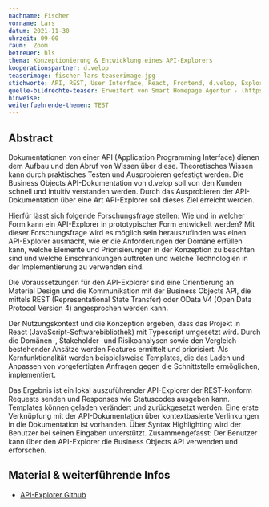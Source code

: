 ```yaml
---
nachname: Fischer   
vorname: Lars
datum: 2021-11-30
uhrzeit: 09-00
raum:  Zoom
betreuer: hls
thema: Konzeptionierung & Entwicklung eines API-Explorers
kooperationspartner: d.velop
teaserimage: fischer-lars-teaserimage.jpg
stichworte: API, REST, User Interface, React, Frontend, d.velop, Explorer, Redux, API-Dokumentation
quelle-bildrechte-teaser: Erweitert von Smart Homepage Agentur - (https://www.smart-homepage-agentur.de/images/api/api-schnittstelle-illustration.jpg)
hinweise:
weiterfuehrende-themen: TEST
---
```


## Abstract

Dokumentationen von einer API (Application Programming Interface) dienen dem Aufbau und den Abruf von Wissen über diese. Theoretisches Wissen kann durch praktisches Testen und Ausprobieren gefestigt werden. Die Business Objects API-Dokumentation von d.velop soll von den Kunden schnell und intuitiv verstanden werden. Durch das Ausprobieren der API-Dokumentation über eine Art API-Explorer soll dieses Ziel erreicht werden.

Hierfür lässt sich folgende Forschungsfrage stellen: Wie und in welcher Form kann ein API-Explorer in prototypischer Form entwickelt werden? Mit dieser Forschungsfrage wird es möglich sein herauszufinden was einen API-Explorer ausmacht, wie er die Anforderungen der Domäne erfüllen kann, welche Elemente und Priorisierungen in der Konzeption zu beachten sind und welche Einschränkungen auftreten und welche Technologien in der Implementierung zu verwenden sind.

Die Voraussetzungen für den API-Explorer sind eine Orientierung an Material Design und die Kommunikation mit der Business Objects API, die mittels REST (Representational State Transfer) oder OData V4 (Open Data Protocol Version 4) angesprochen werden kann. 

Der Nutzungskontext und die Konzeption ergeben, dass das Projekt in React (JavaScript-Softwarebibliothek) mit Typescript umgesetzt wird. Durch die Domänen-, Stakeholder- und Risikoanalysen sowie den Vergleich bestehender Ansätze werden Features ermittelt und priorisiert. Als Kernfunktionalität werden beispielsweise Templates, die das Laden und Anpassen von vorgefertigten Anfragen gegen die Schnittstelle ermöglichen, implementiert.

Das Ergebnis ist ein lokal auszuführender API-Explorer der REST-konform Requests senden und Responses wie Statuscodes ausgeben kann. Templates können geladen verändert und zurückgesetzt werden. Eine erste Verknüpfung mit der API-Dokumentation über kontextbasierte Verlinkungen in die Dokumentation ist vorhanden. Über Syntax Highlighting wird der Benutzer bei seinen Eingaben unterstützt. Zusammengefasst: Der Benutzer kann über den API-Explorer die Business Objects API verwenden und erforschen.


## Material & weiterführende Infos
- [API-Explorer Github](https://github.com/LarsFischer97/API-Explorer_Praxisprojekt)
